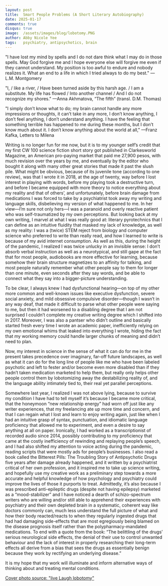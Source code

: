 ```yaml
---
layout: post
title:  Smart People Problems (A Short Literary Autobiography)
date: 2025-01-17
comments: true
disqus: true
image:  /assets/images/blog/lobotomy.PNG
author: Abby Nicole Yee
tags:   psychiatry, antipsychotics, brain
---
```


"I have lost my mind by spells and I do not dare think what I may do in those spells. May God forgive me and I hope everyone else will forgive me even if they cannot understand. My position is too awful to endure and nobody realizes it. What an end to a life in which I tried always to do my best." —L.M. Montgomery

"I, / like a river, / Have been turned aside by this harsh age. / I am a substitute. My life has flowed / Into another channel / And I do not recognize my shores." —Anna Akhmatova, “The fifth” (transl. D.M. Thomas) 
    
"I simply don’t know what to do; my brain cannot handle any more impressions or thoughts, it can’t take in any more, I don’t know anything, I don’t feel anything, I don’t understand anything. I have the feeling that something terrible has happened to me during these months, but I don’t know much about it. I don’t know anything about the world at all," —Franz Kafka, Letters to Milena
    
Writing is no longer fun for me now, but it is to my younger self’s credit that my first CW 100 science fiction short story got published in Clarkesworld Magazine, an American pro-paying market that paid me 27,900 pesos, with much revision over the years by me, and eventually by the editor who bought it along with many other great stories that made it past the slush pile. What might be obvious, because of its juvenile tone (according to one review), was that I wrote it in 2018, at the age of twenty, way before I lost interest in playing with words, before my playing took a destructive turn, and before I became equipped with more theory to notice everything about my reality and that of others’, and unfortunately, before brain damage from medications I was forced to take by a psychiatrist took away my writing and language skills, disbelieving my version of what happened to me. In her view—I’m sure not only hers—I was a paranoid and overly reactive patient who was self-traumatized by my own perceptions. But looking back at my own writing, I marvel at what I was really good at: literary pyrotechnics that I can define as an intuitive fluidity that masked my lack of knowledge, as well as my reality: I was a (twice) STEM reject from biology and computer science who preferred to write than really read, and how I learned to write is because of my avid internet consumption. As well as this, during the height of the pandemic, I realized I was twice unlucky in an invisible sense: I don’t absorb verbal instruction as well as a neurotypical, and still gape at the fact that for most people, audiobooks are more effective for learning, because somehow their brain structure magnetizes to an affinity for talking, and most people naturally remember what other people say to them for longer than one minute, even seconds after they say words, and be able to connect what they say into a bigger-picture understanding. 
    
To be clear, I always knew I had dysfunctional hearing—on top of my other more common and well-known issues like executive dysfunction, severe social anxiety, and mild obsessive compulsive disorder—though I wasn’t in any way deaf, that made it difficult to parse what other people were saying to me, but then it had worsened to a disabling degree that I am not surprised I couldn’t complete my creative writing degree which I shifted into in 2017. Moreover, I was also a pantser who didn’t outline and basically started fresh every time I wrote an academic paper, inefficiently relying on my own emotional whims that leaked into everything I wrote, hiding the fact that my working memory could handle larger chunks of meaning and didn’t need to plan. 

Now, my interest in science in the sense of what it can do for me in the present takes precedence over imaginary, far-off future landscapes, as well as what it can do for the long line of people like me who have been labeled psychotic and left to fester and/or become even more disabled than if they hadn’t taken medication marketed to help them, but really only helps other people control them by lobotomizing away the destabilizing reality of, and the language ability intimately tied to, their real yet parallel perceptions. 

Somewhere last year, I realized I was not above lying, because to survive my condition I have had to tell myself it’s because I became more critical, that the honeymoon “new relationship energy” had worn off just like any writer experiences, that my freelancing ate up more time and concern, and that I can regain what I lost and learn to enjoy writing again, just like when I had an intuitive grasp of syntax, punctuation, and idiomatic language proficiency that allowed me to experiment, and even a desire to say anything at all on paper. Ironically, I had worked as a transcriptionist of recorded audio since 2014, possibly contributing to my proficiency that came at the costly inefficiency of rewinding and replaying people’s speech, and I had also shifted my attention to voice acting during the pandemic, reading scripts that were mostly ads for people’s businesses. I also read a book called the Bitterest Pills: The Troubling Story of Antipsychotic Drugs five years after damage already happened, and it written by a psychiatrist critical of her own profession, and it inspired me to take up science writing, and hopefully use my creative work as a preliminary step towards a more accurate and helpful knowledge of how psychology and psychiatry could improve the lives of those it purports to treat. Admittedly, it’s also because I was prescribed anti-epileptic drugs (despite not having epilepsy) marketed as a “mood-stabilizer” and I have noticed a dearth of schizo-spectrum writers who are willing and/or still able to apprehend their experiences with psychiatry and their own depleted brain in a systematic, coherent way like doctors commonly can, much less understand the full picture of what and how their body reacted/reacts to when they regularly ingested drugs that had had damaging side-effects that are most egregiously being blamed on the disease prognosis itself rather than the polypharmacy-mandated medications. To end with a quote from the book: “The belittling of the drugs’ serious neurological side effects, the denial of their use to control unwanted behaviour and the lack of interest in properly researching their long-term effects all derive from a bias that sees the drugs as essentially benign because they work by rectifying an underlying disease.” 

It is my hope that my work will illuminate and inform alternative ways of thinking about and treating mental conditions. 

<a href="https://www.instagram.com/oxfordlemon/p/DCUazmfyhCB/?img_index=3">Cover photo source: "live Laugh lobotomy"</a>
